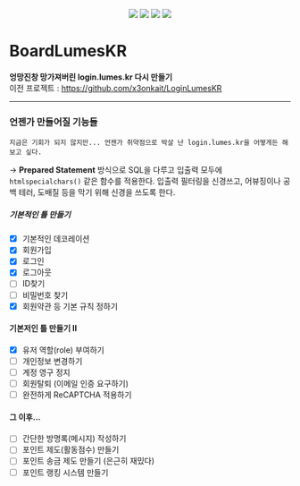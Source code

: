 <p align = "center">
 <img src="https://img.shields.io/github/languages/code-size/lumes-board/BoardLumesKR">
 <img src="https://img.shields.io/tokei/lines/github/lumes-board/BoardLumesKR">
 <img src="https://img.shields.io/github/languages/top/lumes-board/BoardLumesKR">
 <img src="https://img.shields.io/website?down_color=lightgray&down_message=offline&up_color=blue&up_message=online&url=http%3A%2F%2Fboard.lumes.kr">
</p>

# BoardLumesKR
**엉망진창 망가져버린 login.lumes.kr 다시 만들기**   
이전 프로젝트 : https://github.com/x3onkait/LoginLumesKR
 
* * *
### 언젠가 만들어질 기능들
`지금은 기회가 되지 않지만... 언젠가 취약점으로 박살 난 login.lumes.kr을 어떻게든 해 보고 싶다.`   

-> **Prepared Statement** 방식으로 SQL을 다루고 입출력 모두에 `htmlspecialchars()` 같은 함수를 적용한다. 입출력 필터링을 신경쓰고, 어뷰징이나 공백 테러, 도배질 등을 막기 위해 신경을 쓰도록 한다.

##### 기본적인 틀 만들기
- [x] 기본적인 데코레이션
- [x] 회원가입
- [x] 로그인
- [x] 로그아웃
- [ ] ID찾기
- [ ] 비밀번호 찾기
- [x] 회원약관 등 기본 규칙 정하기

#### 기본저인 틀 만들기 II
- [x] 유저 역할(role) 부여하기
- [ ] 개인정보 변경하기
- [ ] 계정 영구 정지
- [ ] 회원탈퇴 (이메일 인증 요구하기)
- [ ] 완전하게 ReCAPTCHA 적용하기

#### 그 이후...
- [ ] 간단한 방명록(메시지) 작성하기
- [ ] 포인트 제도(활동점수) 만들기
- [ ] 포인트 송금 제도 만들기 (은근히 재밌다)
- [ ] 포인트 랭킹 시스템 만들기 
